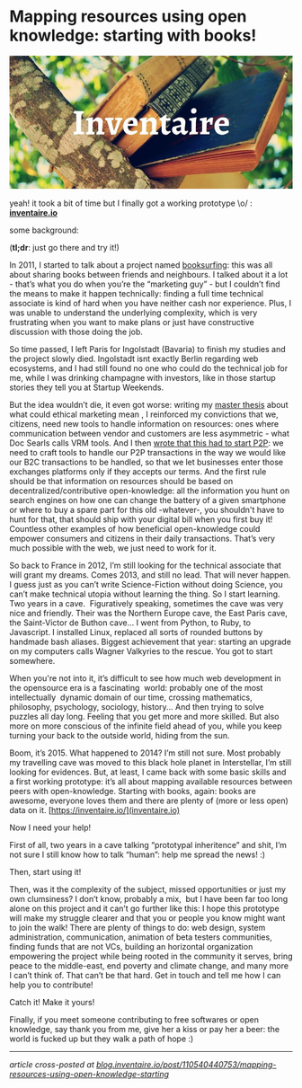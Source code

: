 <h1>Mapping resources using open knowledge: starting with books!</h1>

<a href="https://inventaire.io">
  <img src="/assets/img/inventaire-sarah-buckley-6117998074-CC-BY.jpg" alt="inventaire.io" class="cover">
</a>

yeah! it took a bit of time but I finally got a working prototype \o/ : [**inventaire.io**](https://inventaire.io/)

some background:

(**tl;dr**: just go there and try it!)

In 2011, I started to talk about a project named [booksurfing](http://booksurfing.tumblr.com/): this was all about sharing books between friends and neighbours. I talked about it a lot - that’s what you do when you’re the “marketing
guy” - but I couldn’t find the means to make it happen technically:
finding a full time technical associate is kind of hard when you have
neither cash nor experience. Plus, I was unable to understand the
underlying complexity, which is very frustrating when you want to make
plans or just have constructive discussion with those doing the job.

So
time passed, I left Paris for Ingolstadt (Bavaria) to finish my studies
and the project slowly died. Ingolstadt isnt exactly Berlin regarding
web ecosystems, and I had still found no one who could do the technical
job for me, while I was drinking champagne with investors, like in those
startup stories they tell you at Startup Weekends.

But
the idea wouldn’t die, it even got worse: writing my [master
thesis](http://maxlath.eu/paper-ethical-marketing/) about what could
ethical marketing mean , I reinforced my convictions that we, citizens,
need new tools to handle information on resources: ones where
communication between vendor and customers are less asymmetric - what
Doc Searls calls VRM tools. And I then [wrote that this had to start P2P](http://maxlath.eu/p2p-rm): we need to craft tools to handle our P2P
transactions in the way we would like our B2C transactions to be
handled, so that we let businesses enter those exchanges platforms only
if they accepts our terms. And the first rule should be that information
on resources should be based on decentralized/contributive
open-knowledge: all the information you hunt on search engines on how
one can change the battery of a given smartphone or where to buy a spare
part for this old -whatever-, you shouldn't have to hunt for that, that
should ship with your digital bill when you first buy it! Countless
other examples of how beneficial open-knowledge could empower consumers
and citizens in their daily transactions. That’s very much possible with
the web, we just need to work for it.

So
back to France in 2012, I’m still looking for the technical associate
that will grant my dreams. Comes 2013, and still no lead. That will
never happen. I guess just as you can’t write Science-Fiction without
doing Science, you can’t make technical utopia without learning the
thing. So I start learning. Two years in a cave.  Figuratively speaking,
sometimes the cave was very nice and friendly. Their was the Northern
Europe cave, the East Paris cave, the Saint-Victor de Buthon cave… I
went from Python, to Ruby, to Javascript. I installed Linux, replaced
all sorts of rounded buttons by handmade bash aliases. Biggest
achievement that year: starting an upgrade on my computers calls Wagner
Valkyries to the rescue. You got to start somewhere.

When
you're not into it, it’s difficult to see how much web development in the
opensource era is a fascinating  world: probably one of the most
intellectually  dynamic domain of our time, crossing mathematics,
philosophy, psychology, sociology, history... And then trying to
solve puzzles all day long. Feeling that you get more and more skilled.
But also more on more conscious of the infinite field ahead of you,
while you keep turning your back to the outside world, hiding from the
sun.

Boom, it’s 2015. What
happened to 2014? I’m still not sure. Most probably my travelling cave
was moved to this black hole planet in Interstellar, I’m still looking
for evidences. But, at least, I came back with some basic skills and a
first working prototype: it’s all about mapping available resources
between peers with open-knowledge.
Starting with books, again: books
are awesome, everyone loves them and there are plenty of (more or less open) data on
it. [https://inventaire.io/](inventaire.io)

Now I need your help!

First
of all, two years in a cave talking “prototypal inheritence” and shit,
I’m not sure I still know how to talk “human”: help me spread the news!
:)

Then, start using it!

Then,
was it the complexity of the subject, missed opportunities or just my
own clumsiness? I don’t know, probably a mix,  but I have been far too
long alone on this project and it can’t go further like this: I hope
this prototype will make my struggle clearer and that you or people you
know might want to join the walk! There are plenty of things to do: web
design, system administration, communication, animation of beta testers
communities, finding funds that are not VCs, building an horizontal
organization empowering the project while being rooted in the community
it serves, bring peace to the middle-east, end poverty and climate
change, and many more I can’t think of. That can’t be that hard. Get in
touch and tell me how I can help you to contribute!

Catch it! Make it yours!

Finally,
if you meet someone contributing to free softwares or open knowledge,
say thank you from me, give her a kiss or pay her a beer: the world is
fucked up but they walk a path of hope :)

<!-- INVLINKS --><!-- INVLINKS -->

<hr>

*article cross-posted at [blog.inventaire.io/post/110540440753/mapping-resources-using-open-knowledge-starting](http://blog.inventaire.io/post/110540440753/mapping-resources-using-open-knowledge-starting)*
